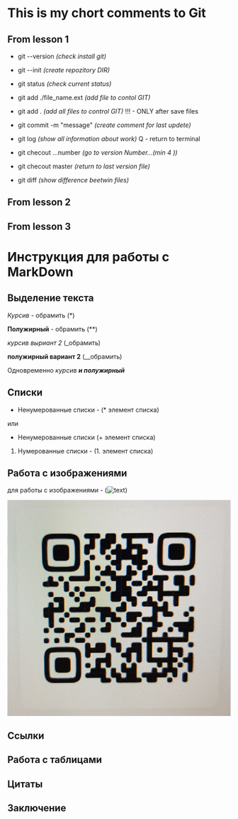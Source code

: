 # This is my chort comments to Git
## From lesson 1

* git --version            *(check install git)*
* git --init               *(create repozitory DIR)*

* git status                *(check current status)*
* git add ./file_name.ext   *(add file to contol GIT)*
* git add .                 *(add all files to control GIT)*
    !!! - ONLY after save files
* git commit -m "message"   *(create comment for last updete)*
* git log                   *(show all information about work)*
    Q - return to terminal

* git checout ...number     *(go to version Number...(min 4 ))*
* git checout master        *(return to last version file)*
* git diff                  *(show difference beetwin files)*

## From lesson 2

## From lesson 3

# Инструкция для работы с MarkDown

## Выделение текста

*Курсив* - обрамить (*)

**Полужирный** - обрамить (**)

_курсив выриант 2_ (_обрамить)

__полужирный вариант 2__ (__обрамить)

Одновременно _курсив **и полужирный**_

## Списки

* Ненумерованные списки - (* элемент списка)

или 
+ Ненумерованные списки (+ элемент списка)

1. Нумерованные списки - (1. элемент списка)

## Работа с изображениями

для работы с изображениями - (![text](img_name))


![my lending](QR.jpg)

## Ссылки

## Работа с таблицами

## Цитаты

## Заключение

